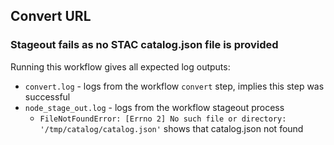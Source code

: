 ## Convert URL 
### Stageout fails as no STAC catalog.json file is provided


Running this workflow gives all expected log outputs:
- `convert.log` - logs from the workflow `convert` step, implies this step was successful
- `node_stage_out.log` - logs from the workflow stageout process
  - `FileNotFoundError: [Errno 2] No such file or directory: '/tmp/catalog/catalog.json'` shows that catalog.json not found